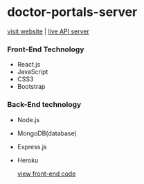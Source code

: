 # doctor-portals-server

   [visit website](https://doctor-portals.netlify.app/) | [live API server](https://vast-gorge-08839.herokuapp.com/)

### Front-End Technology

+ React.js
+ JavaScript
+ CSS3
+ Bootstrap

### Back-End technology

+ Node.js
+ MongoDB(database)
+ Express.js
+ Heroku


    
     [view front-end code](https://github.com/rjmahfuztech/doctor-portals)
